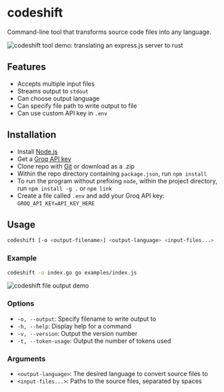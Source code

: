 # codeshift

Command-line tool that transforms source code files into any language.

![codeshift tool demo: translating an express.js server to rust](https://dev-to-uploads.s3.amazonaws.com/uploads/articles/1bphaoatr4iig56ac2z4.gif)

## Features

- Accepts multiple input files
- Streams output to `stdout`
- Can choose output language
- Can specify file path to write output to file
- Can use custom API key in `.env`

## Installation

- Install [Node.js](https://nodejs.org/en)
- Get a [Groq API key](https://console.groq.com/docs/quickstart)
- Clone repo with [Git](https://git-scm.com/) or download as a .zip
- Within the repo directory containing `package.json`, run `npm install`
- To run the program without prefixing `node`, within the project directory, run `npm install -g .` or `npm link`
- Create a file called `.env` and add your Groq API key: `GROQ_API_KEY=API_KEY_HERE`

## Usage

```bash
codeshift [-o <output-filename>] <output-language> <input-files...>
```

### Example

```bash
codeshift -o index.go go examples/index.js
```

![codeshift file output demo](https://dev-to-uploads.s3.amazonaws.com/uploads/articles/tqlkq2d1495e6qps5wz3.gif)

### Options

- `-o, --output`: Specify filename to write output to
- `-h, --help`: Display help for a command
- `-v, --version`: Output the version number
- `-t, --token-usage`: Output the number of tokens used

### Arguments

- `<output-language>`: The desired language to convert source files to
- `<input-files...>`: Paths to the source files, separated by spaces

